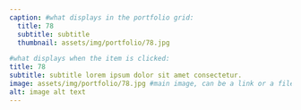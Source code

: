 ```yaml
---
caption: #what displays in the portfolio grid:
  title: 78
  subtitle: subtitle
  thumbnail: assets/img/portfolio/78.jpg

#what displays when the item is clicked:
title: 78
subtitle: subtitle lorem ipsum dolor sit amet consectetur.
image: assets/img/portfolio/78.jpg #main image, can be a link or a file in assets/img/portfolio
alt: image alt text
---
```

